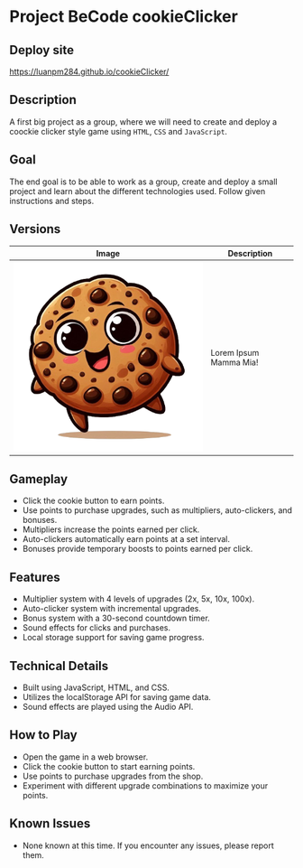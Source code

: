 # Project BeCode cookieClicker

## Deploy site

https://luanpm284.github.io/cookieClicker/

## Description
A first big project as a group, where we will need to create and deploy a coockie clicker style game using `HTML`, `CSS` and `JavaScript`.

## Goal
The end goal is to be able to work as a group, create and deploy a small project and learn about the different technologies used.
Follow given instructions and steps.

## Versions
|Image|Description|
|---|---------|
|![image](/src/media/9cc9786e-aaca-4a1c-a452-4d747da723bb-removebg-preview.png)|Lorem Ipsum Mamma Mia!|


## Gameplay
- Click the cookie button to earn points.
- Use points to purchase upgrades, such as multipliers, auto-clickers, and bonuses.
- Multipliers increase the points earned per click.
- Auto-clickers automatically earn points at a set interval.
- Bonuses provide temporary boosts to points earned per click.

## Features
- Multiplier system with 4 levels of upgrades (2x, 5x, 10x, 100x).
- Auto-clicker system with incremental upgrades.
- Bonus system with a 30-second countdown timer.
- Sound effects for clicks and purchases.
- Local storage support for saving game progress.

## Technical Details
- Built using JavaScript, HTML, and CSS.
- Utilizes the localStorage API for saving game data.
- Sound effects are played using the Audio API.

## How to Play
- Open the game in a web browser.
- Click the cookie button to start earning points.
- Use points to purchase upgrades from the shop.
- Experiment with different upgrade combinations to maximize your points.

## Known Issues
- None known at this time. If you encounter any issues, please report them.
